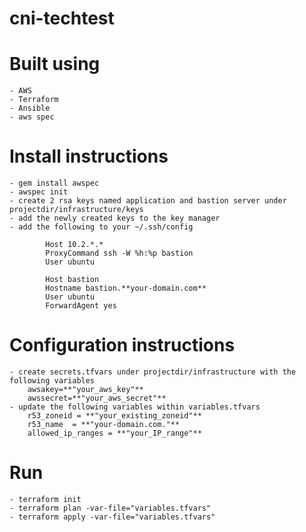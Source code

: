 # cni-techtest
# Built using 
    - AWS
    - Terraform
    - Ansible
    - aws spec
    

# Install instructions
    - gem install awspec
    - awspec init
    - create 2 rsa keys named application and bastion server under projectdir/infrastructure/keys
    - add the newly created keys to the key manager
    - add the following to your ~/.ssh/config
```
        Host 10.2.*.*
        ProxyCommand ssh -W %h:%p bastion
        User ubuntu

        Host bastion
        Hostname bastion.**your-domain.com**
        User ubuntu
        ForwardAgent yes
```

# Configuration instructions
    - create secrets.tfvars under projectdir/infrastructure with the following variables
        awsakey=**"your_aws_key"**
        awssecret=**"your_aws_secret"**
    - update the following variables within variables.tfvars
        r53_zoneid = **"your_existing_zoneid"**
        r53_name  = **"your-domain.com."**
        allowed_ip_ranges = **"your_IP_range"**

# Run
    - terraform init
    - terraform plan -var-file="variables.tfvars"
    - terraform apply -var-file="variables.tfvars"
